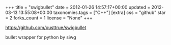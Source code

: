 +++
title = "swigbullet"
date = 2012-01-26 14:57:17+00:00
updated = 2012-03-13 13:55:08+00:00
taxonomies.tags = ["C++"]
[extra]
css = "github"
star = 2
forks_count = 1
license = "None"
+++

<https://github.com/ousttrue/swigbullet>

bullet wrapper for python by siwg
